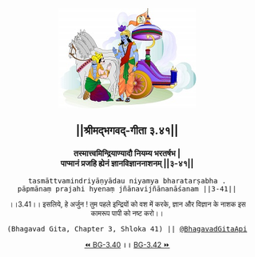<center><img src="../../asset/BG.png" alt="#API #bhagavadgitaapi #slok #nodejs #js #api #gitaapi #krishna #hinduism #vedic #ISKCON #shreemadbhagavadgita #technology"/>
<h2>||श्रीमद्‍भगवद्‍-गीता ३.४१||</h2>
<h3>तस्मात्त्वमिन्द्रियाण्यादौ नियम्य भरतर्षभ |<br/>पाप्मानं प्रजहि ह्येनं ज्ञानविज्ञाननाशनम् ||३-४१||</h3>
<pre>tasmāttvamindriyāṇyādau niyamya bharatarṣabha .<br/>pāpmānaṃ prajahi hyenaṃ jñānavijñānanāśanam ||3-41||</pre>
<p>।।3.41।। इसलिये, हे अर्जुन ! तुम पहले इन्द्रियों को वश में करके, ज्ञान और विज्ञान के नाशक इस कामरूप पापी को नष्ट करो।।</p>
<pre>(Bhagavad Gita, Chapter 3, Shloka 41) || <a href="https://twitter.com/bhagavadgitaapi">@BhagavadGitaApi</a></pre><a href="../../3/40">⏪  BG-3.40</a><b>        ।।        </b><a href="../../3/42">BG-3.42  ⏩</a></center></center>